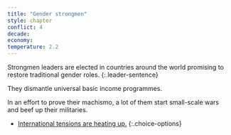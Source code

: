 ```yaml
---
title: "Gender strongmen"
style: chapter
conflict: 4
decade: 
economy: 
temperature: 2.2
---
```


Strongmen leaders are elected in countries around the world promising to restore traditional gender roles.
{:.leader-sentence}

They dismantle universal basic income programmes.

In an effort to prove their machismo, a lot of them start small-scale wars and beef up their militaries.

- [International tensions are heating up.](chapter_global-south-uprising-and-climate-wars.html)
{:.choice-options}
